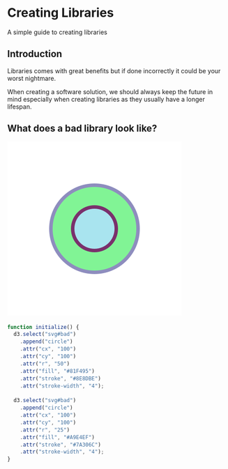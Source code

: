 # Creating Libraries

A simple guide to creating libraries

## Introduction

Libraries comes with great benefits but if done incorrectly it could be your worst nightmare.

When creating a software solution, we should always keep the future in mind especially when creating libraries as they usually have a longer lifespan.

## What does a bad library look like?

![Bad](https://raw.githubusercontent.com/barend-erasmus/creating-libraries/master/images/bad.svg?sanitize=true)

```javascript
function initialize() {
  d3.select("svg#bad")
    .append("circle")
    .attr("cx", "100")
    .attr("cy", "100")
    .attr("r", "50")
    .attr("fill", "#81F495")
    .attr("stroke", "#8E8DBE")
    .attr("stroke-width", "4");

  d3.select("svg#bad")
    .append("circle")
    .attr("cx", "100")
    .attr("cy", "100")
    .attr("r", "25")
    .attr("fill", "#A9E4EF")
    .attr("stroke", "#7A306C")
    .attr("stroke-width", "4");
}
```